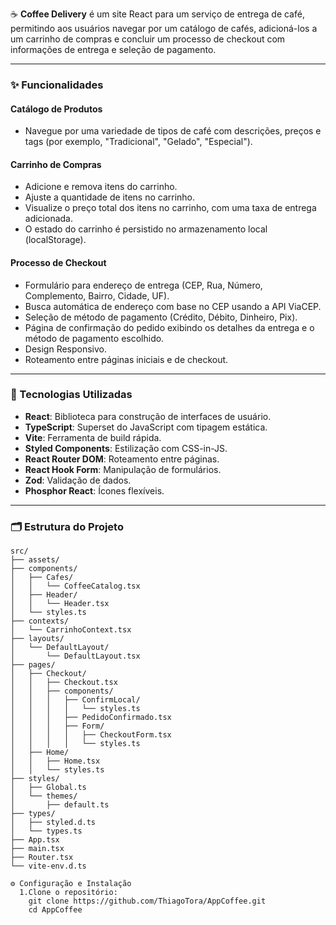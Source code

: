☕ **Coffee Delivery** é um site React para um serviço de entrega de café, permitindo aos usuários navegar por um catálogo de cafés, adicioná-los a um carrinho de compras e concluir um processo de checkout com informações de entrega e seleção de pagamento.

---

### ✨ Funcionalidades

#### Catálogo de Produtos
- Navegue por uma variedade de tipos de café com descrições, preços e tags (por exemplo, "Tradicional", "Gelado", "Especial").

#### Carrinho de Compras
- Adicione e remova itens do carrinho.
- Ajuste a quantidade de itens no carrinho.
- Visualize o preço total dos itens no carrinho, com uma taxa de entrega adicionada.
- O estado do carrinho é persistido no armazenamento local (localStorage).

#### Processo de Checkout
- Formulário para endereço de entrega (CEP, Rua, Número, Complemento, Bairro, Cidade, UF).
- Busca automática de endereço com base no CEP usando a API ViaCEP.
- Seleção de método de pagamento (Crédito, Débito, Dinheiro, Pix).
- Página de confirmação do pedido exibindo os detalhes da entrega e o método de pagamento escolhido.
- Design Responsivo.
- Roteamento entre páginas iniciais e de checkout.

---

### 🧰 Tecnologias Utilizadas

- **React**: Biblioteca para construção de interfaces de usuário.
- **TypeScript**: Superset do JavaScript com tipagem estática.
- **Vite**: Ferramenta de build rápida.
- **Styled Components**: Estilização com CSS-in-JS.
- **React Router DOM**: Roteamento entre páginas.
- **React Hook Form**: Manipulação de formulários.
- **Zod**: Validação de dados.
- **Phosphor React**: Ícones flexíveis.

---

### 🗂️ Estrutura do Projeto

```plaintext
src/
├── assets/
├── components/
│   ├── Cafes/
│   │   └── CoffeeCatalog.tsx
│   ├── Header/
│   │   └── Header.tsx
│   └── styles.ts
├── contexts/
│   └── CarrinhoContext.tsx
├── layouts/
│   └── DefaultLayout/
│       └── DefaultLayout.tsx
├── pages/
│   ├── Checkout/
│   │   ├── Checkout.tsx
│   │   ├── components/
│   │   │   ├── ConfirmLocal/
│   │   │   │   └── styles.ts
│   │   │   ├── PedidoConfirmado.tsx
│   │   │   ├── Form/
│   │   │   │   ├── CheckoutForm.tsx
│   │   │   │   └── styles.ts
│   ├── Home/
│   │   ├── Home.tsx
│   │   └── styles.ts
├── styles/
│   ├── Global.ts
│   └── themes/
│       ├── default.ts
├── types/
│   ├── styled.d.ts
│   └── types.ts
├── App.tsx
├── main.tsx
├── Router.tsx
└── vite-env.d.ts
                    
⚙️ Configuração e Instalação
  1.Clone o repositório:
    git clone https://github.com/ThiagoTora/AppCoffee.git
    cd AppCoffee

  
